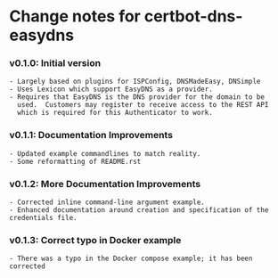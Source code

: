 Change notes for certbot-dns-easydns
====================================

### v0.1.0: Initial version
	- Largely based on plugins for ISPConfig, DNSMadeEasy, DNSimple
	- Uses Lexicon which support EasyDNS as a provider.
	- Requires that EasyDNS is the DNS provider for the domain to be
      used.  Customers may register to receive access to the REST API
      which is required for this Authenticator to work.

### v0.1.1: Documentation Improvements
	- Updated example commandlines to match reality.
	- Some reformatting of README.rst

### v0.1.2: More Documentation Improvements
    - Corrected inline command-line argument example.
	- Enhanced documentation around creation and specification of the credentials file.

### v0.1.3: Correct typo in Docker example
    - There was a typo in the Docker compose example; it has been corrected
